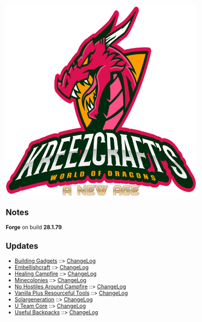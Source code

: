 ![WORLD OF DRAGONS - A NEW AGE LOGO](https://github.com/kreezxil/kreezcraft.com/blob/master/images/wodna.png)

## Notes
**Forge** on build **28.1.79**

## Updates
- [Building Gadgets](https://www.curseforge.com/minecraft/mc-mods/building-gadgets) ::> [ChangeLog](https://www.curseforge.com/minecraft/mc-mods/building-gadgets/files/2820989)
- [Embellishcraft](https://www.curseforge.com/minecraft/mc-mods/embellishcraft) ::> [ChangeLog](https://www.curseforge.com/minecraft/mc-mods/embellishcraft/files/2820337)
- [Healing Campfire](https://www.curseforge.com/minecraft/mc-mods/healing-campfire) ::> [ChangeLog](https://www.curseforge.com/minecraft/mc-mods/healing-campfire/files/2820680)
- [Minecolonies](https://www.curseforge.com/minecraft/mc-mods/minecolonies) ::> [ChangeLog](https://www.curseforge.com/minecraft/mc-mods/minecolonies/files/2820655)
- [No Hostiles Around Campfire](https://www.curseforge.com/minecraft/mc-mods/no-hostiles-around-campfire) ::> [ChangeLog](https://www.curseforge.com/minecraft/mc-mods/no-hostiles-around-campfire/files/2820670)
- [Vanilla Plus Resourceful Tools](https://www.curseforge.com/minecraft/mc-mods/vanilla-plus-resourceful-tools) ::> [ChangeLog](https://www.curseforge.com/minecraft/mc-mods/vanilla-plus-resourceful-tools/files/2820256)
- [Solargeneration](https://www.curseforge.com/minecraft/mc-mods/solargeneration) ::> [ChangeLog](https://www.curseforge.com/minecraft/mc-mods/solargeneration/files/2820730)
- [U Team Core](https://www.curseforge.com/minecraft/mc-mods/u-team-core) ::> [ChangeLog](https://www.curseforge.com/minecraft/mc-mods/u-team-core/files/2820672)
- [Useful Backpacks](https://www.curseforge.com/minecraft/mc-mods/useful-backpacks) ::> [ChangeLog](https://www.curseforge.com/minecraft/mc-mods/useful-backpacks/files/2820732)

